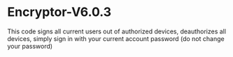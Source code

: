 # Encryptor-V6.0.3
This code signs all current users out of authorized devices, deauthorizes all devices, simply sign in with your current account password (do not change your password)
